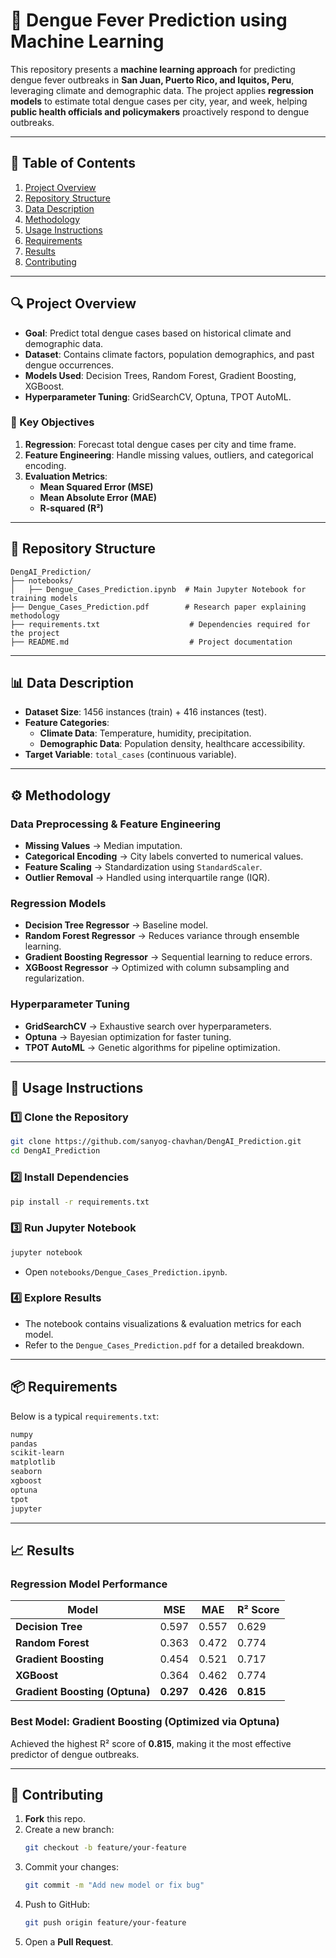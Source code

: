 # 🦟 Dengue Fever Prediction using Machine Learning

This repository presents a **machine learning approach** for predicting dengue fever outbreaks in **San Juan, Puerto Rico, and Iquitos, Peru**, leveraging climate and demographic data. The project applies **regression models** to estimate total dengue cases per city, year, and week, helping **public health officials and policymakers** proactively respond to dengue outbreaks.

---

## 📌 Table of Contents
1. [Project Overview](#-project-overview)  
2. [Repository Structure](#-repository-structure)  
3. [Data Description](#-data-description)  
4. [Methodology](#-methodology)  
5. [Usage Instructions](#-usage-instructions)  
6. [Requirements](#-requirements)  
7. [Results](#-results)  
8. [Contributing](#-contributing)  

---

## 🔍 Project Overview

- **Goal**: Predict total dengue cases based on historical climate and demographic data.  
- **Dataset**: Contains climate factors, population demographics, and past dengue occurrences.  
- **Models Used**: Decision Trees, Random Forest, Gradient Boosting, XGBoost.  
- **Hyperparameter Tuning**: GridSearchCV, Optuna, TPOT AutoML.  

### 🎯 Key Objectives
1. **Regression**: Forecast total dengue cases per city and time frame.  
2. **Feature Engineering**: Handle missing values, outliers, and categorical encoding.  
3. **Evaluation Metrics**:  
   - **Mean Squared Error (MSE)**  
   - **Mean Absolute Error (MAE)**  
   - **R-squared (R²)**  

---

## 📂 Repository Structure
```
DengAI_Prediction/
├── notebooks/
│   ├── Dengue_Cases_Prediction.ipynb  # Main Jupyter Notebook for training models
├── Dengue_Cases_Prediction.pdf        # Research paper explaining methodology
├── requirements.txt                    # Dependencies required for the project
├── README.md                           # Project documentation
```

---

## 📊 Data Description

- **Dataset Size**: 1456 instances (train) + 416 instances (test).  
- **Feature Categories**:  
  - **Climate Data**: Temperature, humidity, precipitation.  
  - **Demographic Data**: Population density, healthcare accessibility.  
- **Target Variable**: `total_cases` (continuous variable).  

---

## ⚙️ Methodology

### **Data Preprocessing & Feature Engineering**
- **Missing Values** → Median imputation.  
- **Categorical Encoding** → City labels converted to numerical values.  
- **Feature Scaling** → Standardization using `StandardScaler`.  
- **Outlier Removal** → Handled using interquartile range (IQR).  

### **Regression Models**
- **Decision Tree Regressor** → Baseline model.  
- **Random Forest Regressor** → Reduces variance through ensemble learning.  
- **Gradient Boosting Regressor** → Sequential learning to reduce errors.  
- **XGBoost Regressor** → Optimized with column subsampling and regularization.  

### **Hyperparameter Tuning**
- **GridSearchCV** → Exhaustive search over hyperparameters.  
- **Optuna** → Bayesian optimization for faster tuning.  
- **TPOT AutoML** → Genetic algorithms for pipeline optimization.  

---

## 🚀 Usage Instructions

### **1️⃣ Clone the Repository**
```bash
git clone https://github.com/sanyog-chavhan/DengAI_Prediction.git
cd DengAI_Prediction
```

### **2️⃣ Install Dependencies**
```bash
pip install -r requirements.txt
```

### **3️⃣ Run Jupyter Notebook**
```bash
jupyter notebook
```
- Open `notebooks/Dengue_Cases_Prediction.ipynb`.  

### **4️⃣ Explore Results**
- The notebook contains visualizations & evaluation metrics for each model.  
- Refer to the `Dengue_Cases_Prediction.pdf` for a detailed breakdown.  

---

## 📦 Requirements

Below is a typical `requirements.txt`:

```txt
numpy
pandas
scikit-learn
matplotlib
seaborn
xgboost
optuna
tpot
jupyter
```

---

## 📈 Results

### **Regression Model Performance**

| Model            | MSE   | MAE   | R² Score |
|-----------------|------|------|---------|
| **Decision Tree**  | 0.597 | 0.557 | 0.629   |
| **Random Forest**  | 0.363 | 0.472 | 0.774   |
| **Gradient Boosting**  | 0.454 | 0.521 | 0.717   |
| **XGBoost**  | 0.364 | 0.462 | 0.774   |
| **Gradient Boosting (Optuna)**  | **0.297** | **0.426** | **0.815**  |

### **Best Model**: Gradient Boosting (Optimized via Optuna)  
Achieved the highest R² score of **0.815**, making it the most effective predictor of dengue outbreaks.

---

## 🤝 Contributing

1. **Fork** this repo.  
2. Create a new branch:
   ```bash
   git checkout -b feature/your-feature
   ```
3. Commit your changes:
   ```bash
   git commit -m "Add new model or fix bug"
   ```
4. Push to GitHub:
   ```bash
   git push origin feature/your-feature
   ```
5. Open a **Pull Request**.

